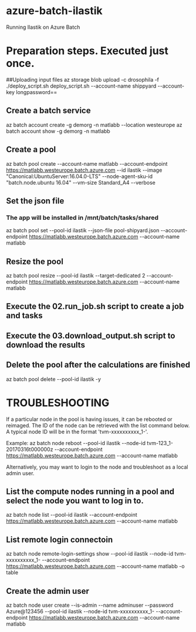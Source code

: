 # azure-batch-ilastik
Running Ilastik on Azure Batch


# Preparation steps. Executed just once.

##Uploading input files
az storage blob upload -c drosophila -f ./deploy_script.sh deploy_script.sh --account-name shippyard --account-key longpassword==

## Create a batch service
az batch account create -g demorg -n matlabb --location westeurope
az batch account show -g demorg -n matlabb 

## Create a pool
az batch pool create --account-name matlabb --account-endpoint https://matlabb.westeurope.batch.azure.com --id ilastik --image "Canonical:UbuntuServer:16.04.0-LTS" --node-agent-sku-id "batch.node.ubuntu 16.04"  --vm-size Standard_A4 --verbose
 
## Set the json file
### The app will be installed in /mnt/batch/tasks/shared  
 az batch pool set --pool-id ilastik --json-file pool-shipyard.json --account-endpoint https://matlabb.westeurope.batch.azure.com --account-name matlabb

 
## Resize the pool
az batch pool resize --pool-id ilastik --target-dedicated 2 --account-endpoint https://matlabb.westeurope.batch.azure.com --account-name matlabb 

## Execute the 02.run_job.sh script to create a job and tasks
## Execute the 03.download_output.sh script to download the results

## Delete the pool after the calculations are finished
az batch pool delete --pool-id ilastik -y 

# TROUBLESHOOTING

If a particular node in the pool is having issues, it can be rebooted or reimaged.
The ID of the node can be retrieved with the list command below.
A typical node ID will be in the format 'tvm-xxxxxxxxxx_1-<timestamp>'.

Example:
az batch node reboot --pool-id ilastik --node-id tvm-123_1-20170316t000000z --account-endpoint https://matlabb.westeurope.batch.azure.com --account-name matlabb

Alternatively, you may want to login to the node and troubleshoot as a local admin user.

## List the compute nodes running in a pool and select the node you want to log in to.
az batch node list --pool-id ilastik --account-endpoint https://matlabb.westeurope.batch.azure.com --account-name matlabb

## List remote login connectoin
az batch node remote-login-settings show --pool-id ilastik --node-id tvm-xxxxxxxxxx_1-<timestamp> --account-endpoint https://matlabb.westeurope.batch.azure.com --account-name matlabb -o table

## Create the admin user
az batch node user create --is-admin --name adminuser --password Azure@123456 --pool-id ilastik --node-id tvm-xxxxxxxxxx_1-<timestamp> --account-endpoint https://matlabb.westeurope.batch.azure.com --account-name matlabb
